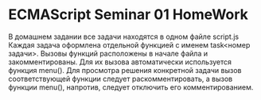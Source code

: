 # ECMAScript Seminar 01 HomeWork

В домашнем задании все задачи находятся в одном файле script.js
Каждая задача оформлена отдельной функцией с именем task<номер задачи>.
Вызовы функций расположены в начале файла и закомментированы. Для их вызова автоматически используется функция menu().
Для просмотра решения конкретной задачи вызов соответствующей функции следует раскомментировать, а вызов функции menu(), напротив, следует отключить его комментированием.
